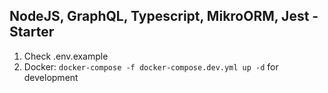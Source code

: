 ## NodeJS, GraphQL, Typescript, MikroORM, Jest - Starter

1. Check .env.example
2. Docker: `docker-compose -f docker-compose.dev.yml up -d` for development
